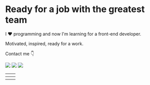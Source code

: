# Ready for a job with the greatest team

I :heart: programming and now I'm learning for a front-end developer.

Motivated, inspired, ready for a work.

Contact me :point_down:

<a href="https://vk.com/pppershin"><img src="https://img.shields.io/badge/VK--red?style=social&logo=vk"></a>
<a href="https://t.me/pppershin"><img src="https://img.shields.io/badge/telegram--red?style=social&logo=telegram"></a>
<a href="mailto:pershin.daniil.e@gmail.com"><img src="https://img.shields.io/badge/Gmail--red?style=social&logo=gmail"></a>
<!-- <a href=""><img src="https://img.shields.io/badge/blog--red?style=social"></a>
</p> -->
<table>
  <tr>
    <th><script src="https://gist.github.com/pppershin/7c29759960f4d160dddec79d246d249a.js"></script></th>
    <th><script src="https://gist.github.com/pppershin/7c29759960f4d160dddec79d246d249a.js"></script></th>
  </tr>
  <tr>
    <th><script src="https://gist.github.com/pppershin/7c29759960f4d160dddec79d246d249a.js"></script></th>
    <th><script src="https://gist.github.com/pppershin/7c29759960f4d160dddec79d246d249a.js"></script></th>
  </tr>
</table>
